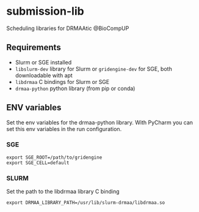 # submission-lib
Scheduling libraries for DRMAAtic @BioCompUP

## Requirements
- Slurm or SGE installed
- ``libslurm-dev`` library for Slurm or ``gridengine-dev`` for SGE, both downloadable with apt
- ``libdrmaa`` C bindings for Slurm or SGE
- ``drmaa-python`` python library (from pip or conda)

## ENV variables
Set the env variables for the drmaa-python library. With PyCharm you can set this env variables in the run configuration.

### SGE
```shell
export SGE_ROOT=/path/to/gridengine
export SGE_CELL=default
```
### SLURM
Set the path to the libdrmaa library C binding
```shell
export DRMAA_LIBRARY_PATH=/usr/lib/slurm-drmaa/libdrmaa.so
```
